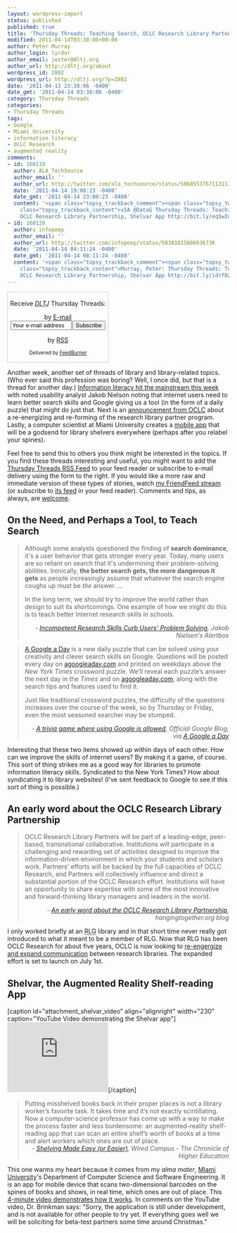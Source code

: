 ```yaml
---
layout: wordpress-import
status: published
published: true
title: 'Thursday Threads: Teaching Search, OCLC Research Library Partnership, Shelvar App'
modified: 2011-04-14T03:38:06+00:00
author: Peter Murray
author_login: lyrdor
author_email: jester@dltj.org
author_url: http://dltj.org/about
wordpress_id: 2802
wordpress_url: http://dltj.org/?p=2802
date: '2011-04-13 23:38:06 -0400'
date_gmt: '2011-04-14 03:38:06 -0400'
category: Thursday Threads
categories:
- Thursday Threads
tags:
- Google
- Miami University
- information literacy
- OCLC Research
- augmented reality
comments:
- id: 160119
  author: ALA_TechSource
  author_email: ''
  author_url: http://twitter.com/ala_techsource/status/58605537671131136
  date: '2011-04-14 19:00:23 -0400'
  date_gmt: '2011-04-14 23:00:23 -0400'
  content: '<span class="topsy_trackback_comment"><span class="topsy_twitter_username"><span
    class="topsy_trackback_content">vIA @DataG Thursday Threads: Teaching Search,
    OCLC Research Library Partnership, Shelvar App http://bit.ly/eq5wZc</span></span>'
- id: 160120
  author: infopeep
  author_email: ''
  author_url: http://twitter.com/infopeep/status/58381815806836736
  date: '2011-04-14 04:11:24 -0400'
  date_gmt: '2011-04-14 08:11:24 -0400'
  content: '<span class="topsy_trackback_comment"><span class="topsy_twitter_username"><span
    class="topsy_trackback_content">Murray, Peter: Thursday Threads: Teaching Search,
    OCLC Research Library Partnership, Shelvar App http://bit.ly/idrfO2</span></span>'
---
```

<div id="feedburner-thursday-threads-email-2011w15" class="wp-caption alignright noprint noFrontPage" style="width: 230px;">
<form style="border: 1px solid rgb(204, 204, 204); padding: 3px; margin: 0pt; text-align: center;" action="http://feedburner.google.com/fb/a/mailverify" method="post" target="popupwindow" onsubmit="window.open('http://feedburner.google.com/fb/a/mailverify?uri=thursday-threads', 'popupwindow', 'scrollbars=yes,width=550,height=520');return true">
<p>Receive <i><acronym title="Disruptive Library Technology Jester">DLTJ</acronym></i> Thursday Threads:</p>
<p>by <a href="http://feedburner.google.com/fb/a/mailverify?uri=thursday-threads&loc=en_US" title="D.L.T.J. Thursday Threads Email Subscription">E-mail</a><br /><input style="width: 140px;" name="email" value="Your e-mail address" onfocus="if (this.defaultValue==this.value) this.value = ''" type="text"/><input value="thursday-threads" name="uri" type="hidden"/><input name="loc" value="en_US" type="hidden"/><input value="Subscribe" type="submit"/></p>
<p>by <a href="http://feeds.dltj.org/thursday-threads/" title="D.L.T.J. Thursday Threads RSS Feed">RSS</a></p>
<p style="font-size: 80%;">Delivered by <a href="http://feedburner.google.com" target="_blank" title="Google Feedburner Service">FeedBurner</a></p>
</form>
</div>
<p> Another week, another set of threads of library and library-related topics.  (Who ever said this profession was boring?  Well, I once did, but that is a thread for another day.)  <a href="#teaching-search">Information literacy hit the mainstream this week</a> with noted usability analyst Jakob Nielson noting that internet users need to learn better search skills and Google giving us a tool (in the form of a daily puzzle) that might do just that.  Next is an <a href="#oclc-rlp">announcement from OCLC</a> about a re-energizing and re-forming of the research library partner program.  Lastly, a computer scientist at Miami University creates a <a href="#shelvar">mobile app</a> that will be a godsend for library shelvers everywhere (perhaps after you relabel your spines).</p>
<p>Feel free to send this to others you think might be interested in the topics.  If you find these threads interesting and useful, you might want to add the <a href="http://feeds.dltj.org/thursday-threads/" title="RSS Feed for DLTJ Thursday Threads">Thursday Threads RSS Feed</a> to your feed reader or subscribe to e-mail delivery using the form to the right.  If you would like a more raw and immediate version of these types of stories, watch <a href="http://friendfeed.com/dltj" title="Peter Murray - FriendFeed">my FriendFeed stream</a> (or subscribe to <a href="http://friendfeed.com/dltj?format=atom" title="Atom feed for Peter Murray's FriendFeed account">its feed</a> in your feed reader).  Comments and tips, as always, are <a href="/contact">welcome</a>.</p>
<h2 id="teaching-search">On the Need, and Perhaps a Tool, to Teach Search</h2>
<blockquote><p>Although some analysts questioned the finding of <strong>search dominance</strong>, it's a user behavior that gets stronger every year. Today, many users are so reliant on search that it's undermining their problem-solving abilities. Ironically, <strong>the better search gets, the more dangerous it gets</strong> as people increasingly assume that whatever the search engine coughs up must be <em>the</em> answer. ...</p>
<p>In the long term, we should try to improve the world rather than design to suit its shortcomings. One example of how we might do this is to teach better Internet research skills in schools.</p>
<div style="text-align: right; width: 100%;"><cite>- <a href="http://www.useit.com/alertbox/search-skills.html" title="Incompetent Research Skills Curb Users' Problem Solving | Jakob Nielsen's Alertbox">Incompetent Research Skills Curb Users' Problem Solving</a>, Jakob Nielsen's Alertbox</cite></div>
</blockquote>
<blockquote><p><a href="http://agoogleaday.com/" title="A Google a Day">A Google a Day</a> is a new daily puzzle that can be solved using your creativity and clever search skills on Google. Questions will be posted every day on <a href="http://agoogleaday.com/" title="A Google a Day">agoogleaday.com</a> and printed on weekdays above the <i>New York Times</i> crossword puzzle. We&rsquo;ll reveal each puzzle&rsquo;s answer the next day in the <i>Times</i> and on <a href="http://agoogleaday.com/" title="A Google a Day">agoogleaday.com</a>, along with the search tips and features used to find it.</p>
<p>Just like traditional crossword puzzles, the difficulty of the questions increases over the course of the week, so by Thursday or Friday, even the most seasoned searcher may be stumped.
<div style="text-align: right; width: 100%;"><cite>- <a href="http://googleblog.blogspot.com/2011/04/trivia-game-where-using-google-is.html" title="A trivia game where using Google is allowed | Official Google Blog">A trivia game where using Google is allowed</a>, Official Google Blog, via <a href="http://googlesystem.blogspot.com/2011/04/google-day.html" title="A Google a Day | Google Operating System">A Google a Day</a></cite></div>
</blockquote>
<p>Interesting that these two items showed up within days of each other.  How can we improve the skills of internet users?  By making it a game, of course.  This sort of thing strikes me as a good way for libraries to promote information literacy skills.  Syndicated to the New York Times?  How about syndicating it to library websites!  (I've sent feedback to Google to see if this sort of thing is possible.)</p>
<h2 id="oclc-rlp">An early word about the OCLC Research Library Partnership</h2>
<blockquote><p>OCLC Research Library Partners will be part of a leading-edge, peer-based, transnational collaborative. Institutions will participate in a challenging and rewarding set of activities designed to improve the information-driven environment in which your students and scholars work. Partners&rsquo; efforts will be backed by the full capacities of OCLC Research, and Partners will collectively influence and direct a substantial portion of the OCLC Research effort. Institutions will have an opportunity to share expertise with some of the most innovative and forward-thinking library managers and leaders in the world.</p>
<div style="text-align: right; width: 100%;"><cite>- <a href="http://hangingtogether.org/?p=950" title="An early word about the OCLC Research Library Partnership | hangingtogether.org">An early word about the OCLC Research Library Partnership</a>, hangingtogether.org blog</cite></div>
</blockquote>
<p>I only worked briefly at an <acronym title="Research Library Group">RLG</acronym> library and in that short time never really got introduced to what it meant to be a member of RLG.  Now that RLG has been OCLC Research for about five years, OCLC is now looking to <a href="http://www.oclc.org/research/partnership/newpartnership.htm" title="OCLC Research Library Partnership | OCLC - RLG Partnership">re-engergize and expand communication</a> between research libraries.  The expanded effort is set to launch on July 1st.</p>
<h2 id="shelvar">Shelvar, the Augmented Reality Shelf-reading App</h2>
<p>[caption id="attachment_shelvar_video" align="alignright" width="230" caption="YouTube Video demonstrating the Shelvar app"]<iframe title="YouTube video player" width="229" height="159" src="http://www.youtube.com/embed/NgZVI630SsI" frameborder="0" allowfullscreen></iframe>[/caption]<br />
<blockquote>Putting misshelved books back in their proper places is not a library worker&rsquo;s favorite task. It takes time and it&rsquo;s not exactly scintillating. Now a computer-science professor has come up with a way to make the process faster and less burdensome: an augmented-reality shelf-reading app that can scan an entire shelf&rsquo;s worth of books at a time and alert workers which ones are out of place.
<div style="text-align: right; width: 100%;"><cite>- <a href="http://chronicle.com/blogs/wiredcampus/shelving-made-easy-or-easier/30792" title="Shelving Made Easy (or Easier) | The Chronicle of Higher Education Wired Campus">Shelving Made Easy (or Easier)</a>, Wired Campus - The Chronicle of Higher Education</cite></div>
</blockquote>
<p>This one warms my heart because it comes from my <i>alma mater</i>, <a href="http://www.miami.muohio.edu/" title="Miami University homepage">Miami University</a>'s Department of Computer Science and Software Engineering.  It is an app for mobile device that scans two-dimensional barcodes on the spines of books and shows, in real time, which ones are out of place.  This <a href="http://www.youtube.com/watch?v=NgZVI630SsI" title="YouTube<br />
        - Augmented Reality App for Shelf Reading">4-minute video demonstrates how it works</a>.  In comments on the YouTube video, Dr. Brinkman says: "Sorry, the application is still under development, and is not available for other people to try yet. If everything goes well we will be soliciting for beta-test partners some time around Christmas."</p>
